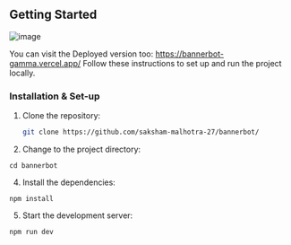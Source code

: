 ## Getting Started
![image](https://github.com/user-attachments/assets/21145190-75da-401d-858a-4aea5a26b8d1)

You can visit the Deployed version too: https://bannerbot-gamma.vercel.app/
Follow these instructions to set up and run the project locally.

### Installation & Set-up

1. Clone the repository:

   ```bash
   git clone https://github.com/saksham-malhotra-27/bannerbot/
2. Change to the project directory:
  ```
  cd bannerbot
  ```
4. Install the dependencies:
  ```
  npm install
  ```
5. Start the development server:
  ```
  npm run dev
  ```

